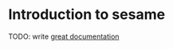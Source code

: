 # Introduction to sesame

TODO: write [great documentation](http://jacobian.org/writing/what-to-write/)
